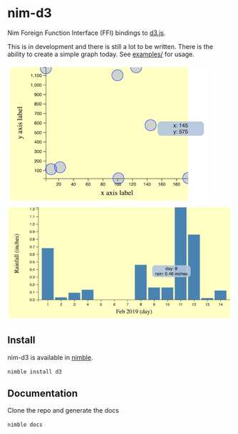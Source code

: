 # nim-d3

Nim Foreign Function Interface (FFI) bindings to [d3.js](https://d3js.org).

This is in development and there is still a lot to be written.  There
is the ability to create a simple graph today.  See
[examples/](examples/) for usage.

![Image of example 5](img/ex5.png)
![Image of example 6](img/ex6.png)

## Install

nim-d3 is available in [nimble](https://github.com/nim-lang/nimble).

`nimble install d3`

## Documentation

Clone the repo and generate the docs

`nimble docs`
